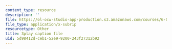 ```yaml
---
content_type: resource
description: ''
file: https://ol-ocw-studio-app-production.s3.amazonaws.com/courses/6-004-computation-structures-spring-2017/5d98412dceb152e99200243f27312b92_5BRcFgMJLCs.vtt
file_type: application/x-subrip
resourcetype: Other
title: 3play caption file
uid: 5d98412d-ceb1-52e9-9200-243f27312b92
---
```

